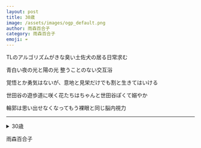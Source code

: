 ```yaml
---
layout: post
title: 30歳
image: /assets/images/ogp_default.png
author: 雨森百合子
category: 雨森百合子
emoji: ☔️
---
```


<div class="tanka-area"><div class="tanka">
<p>TLのアルゴリズムがきな臭い土佐犬の居る日常求む</p>
<p>青白い夜の光と陽の光 整うことのない交互浴</p>
<p>覚悟とか勇気はないが、意地と見栄だけでも割と生きてはいける</p>
<p>世田谷の遊歩道に咲く花たちはちゃんと世田谷ぽくて嫋やか</p>
<p>輪郭は思い出せなくなってもう裸眼と同じ脳内視力</p></div></div>

---

<details><summary>30歳</summary>
TLのアルゴリズムがきな臭い土佐犬の居る日常求む<br/>
青白い夜の光と陽の光 整うことのない交互浴<br/>
覚悟とか勇気はないが、意地と見栄だけでも割と生きてはいける<br/>
世田谷の遊歩道に咲く花たちはちゃんと世田谷ぽくて嫋やか<br/>
輪郭は思い出せなくなってもう裸眼と同じ脳内視力<br/>
</details>

雨森百合子
